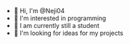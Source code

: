 - 👋 Hi, I'm @Neji04
- 👀 I'm interested in programming
- 🌱 I am currently still a student
- 💞️ I'm looking for ideas for my projects
